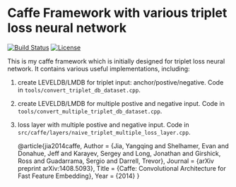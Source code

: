 # Caffe Framework with various triplet loss neural network

[![Build Status](https://travis-ci.org/BVLC/caffe.svg?branch=master)](https://travis-ci.org/BVLC/caffe)
[![License](https://img.shields.io/badge/license-BSD-blue.svg)](LICENSE)

This is my caffe framework which is initially designed for triplet loss neural network. It contains various useful implementations, including:

1. create LEVELDB/LMDB for triplet input: anchor/postive/negative. Code in ```tools/convert_triplet_db_dataset.cpp```.
2. create LEVELDB/LMDB for multiple postive and negative input. Code in ```tools/convert_multiple_triplet_db_dataset.cpp```.
3. loss layer with multiple postive and negative input. Code in ```src/caffe/layers/naive_triplet_multiple_loss_layer.cpp```.

    @article{jia2014caffe,
      Author = {Jia, Yangqing and Shelhamer, Evan and Donahue, Jeff and Karayev, Sergey and Long, Jonathan and Girshick, Ross and Guadarrama, Sergio and Darrell, Trevor},
      Journal = {arXiv preprint arXiv:1408.5093},
      Title = {Caffe: Convolutional Architecture for Fast Feature Embedding},
      Year = {2014}
    }

